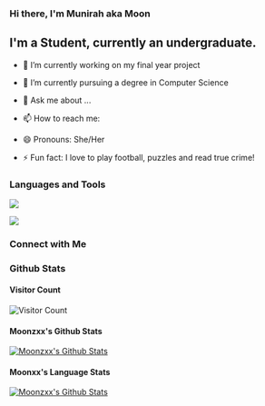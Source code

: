 ### Hi there, I'm Munirah aka Moon

## I'm a Student, currently an undergraduate.



- 🔭 I’m currently working on my final year project
- 🌱 I’m currently pursuing a degree in Computer Science

- 💬 Ask me about ...
- 📫 How to reach me: 
- 😄 Pronouns: She/Her
- ⚡ Fun fact: I love to play football, puzzles and read true crime!





### Languages and Tools

![](https://img.shields.io/badge/Code-Python-informational?style=flat&logo=python&logoColor=white&color=2bbc8a)

![](https://img.shields.io/badge/Code-Java-informational?style=flat&logo=java&logoColor=white&color=2bbc8a)







### Connect with Me







### Github Stats



#### Visitor Count

![Visitor Count](https://profile-counter.glitch.me/Moonzxx/count.svg)

#### Moonzxx's Github Stats

[![Moonzxx's Github Stats](https://github-readme-stats.vercel.app/api?username=Moonzxx&show_icons=true&hide_border=true&count_private=true&include_all_commits=true&theme=radical)](https://github-readme-stats.vercel.app/api?username=Moonzxx&show_icons=true&hide_border=true&count_private=true&include_all_commits=true&theme=radical)

#### Moonxx's Language Stats

[![Moonzxx's Github Stats](https://github-readme-stats.vercel.app/api/top-langs/?username=Moonzxx&layout=compact&theme=radical)](https://github-readme-stats.vercel.app/api?username=Moonzxx&show_icons=true&hide_border=true&count_private=true&include_all_commits=true&theme=radical)







